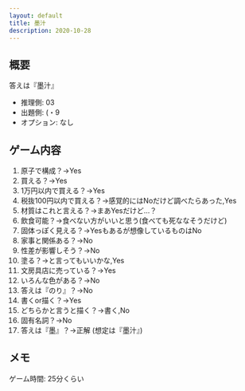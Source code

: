 ```yaml
---
layout: default
title: 墨汁
description: 2020-10-28
---
```


## 概要

答えは『墨汁』

- 推理側: 03
- 出題側: (・9
- オプション: なし

## ゲーム内容

1. 原子で構成？→Yes
2. 買える？→Yes
3. 1万円以内で買える？→Yes
4. 税抜100円以内で買える？→感覚的にはNoだけど調べたらあった,Yes
5. 材質はこれと言える？→まあYesだけど…？
6. 飲食可能？→食べない方がいいと思う(食べても死ななそうだけど)
7. 固体っぽく見える？→Yesもあるが想像しているものはNo
8. 家事と関係ある？→No
9. 性差が影響しそう？→No
10. 塗る？→と言ってもいいかな,Yes
11. 文房具店に売っている？→Yes
12. いろんな色がある？→No
13. 答えは『のり』？→No
14. 書くor描く？→Yes
15. どちらかと言うと描く？→書く,No
16. 固有名詞？→No
17. 答えは『墨』？→正解 (想定は『墨汁』)

## メモ

ゲーム時間: 25分くらい

